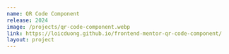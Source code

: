 ```yaml
---
name: QR Code Component
release: 2024
image: /projects/qr-code-component.webp
link: https://loicduong.github.io/frontend-mentor-qr-code-component/
layout: project
---
```

